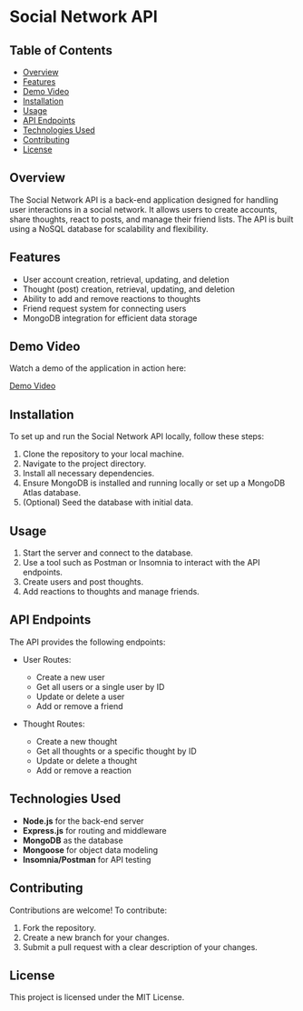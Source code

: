 # Social Network API

## Table of Contents

- [Overview](#overview)
- [Features](#features)
- [Demo Video](#demo-video)
- [Installation](#installation)
- [Usage](#usage)
- [API Endpoints](#api-endpoints)
- [Technologies Used](#technologies-used)
- [Contributing](#contributing)
- [License](#license)

## Overview

The Social Network API is a back-end application designed for handling user interactions in a social network. It allows users to create accounts, share thoughts, react to posts, and manage their friend lists. The API is built using a NoSQL database for scalability and flexibility.

## Features

- User account creation, retrieval, updating, and deletion
- Thought (post) creation, retrieval, updating, and deletion
- Ability to add and remove reactions to thoughts
- Friend request system for connecting users
- MongoDB integration for efficient data storage

## Demo Video

Watch a demo of the application in action here:

[Demo Video](INSERT_YOUR_VIDEO_LINK_HERE)

## Installation

To set up and run the Social Network API locally, follow these steps:

1. Clone the repository to your local machine.
2. Navigate to the project directory.
3. Install all necessary dependencies.
4. Ensure MongoDB is installed and running locally or set up a MongoDB Atlas database.
5. (Optional) Seed the database with initial data.

## Usage

1. Start the server and connect to the database.
2. Use a tool such as Postman or Insomnia to interact with the API endpoints.
3. Create users and post thoughts.
4. Add reactions to thoughts and manage friends.

## API Endpoints

The API provides the following endpoints:

- User Routes:

  - Create a new user
  - Get all users or a single user by ID
  - Update or delete a user
  - Add or remove a friend

- Thought Routes:
  - Create a new thought
  - Get all thoughts or a specific thought by ID
  - Update or delete a thought
  - Add or remove a reaction

## Technologies Used

- **Node.js** for the back-end server
- **Express.js** for routing and middleware
- **MongoDB** as the database
- **Mongoose** for object data modeling
- **Insomnia/Postman** for API testing

## Contributing

Contributions are welcome! To contribute:

1. Fork the repository.
2. Create a new branch for your changes.
3. Submit a pull request with a clear description of your changes.

## License

This project is licensed under the MIT License.

